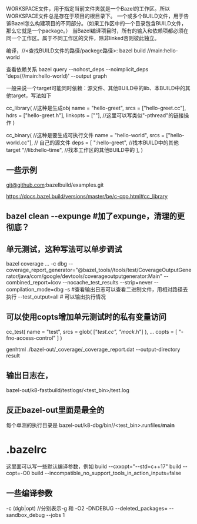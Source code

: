 WORKSPACE文件，用于指定当前文件夹就是一个Bazel的工作区。所以WORKSPACE文件总是存在于项目的根目录下。
一个或多个BUILD文件，用于告诉Bazel怎么构建项目的不同部分。（如果工作区中的一个目录包含BUILD文件，那么它就是一个package。）
当Bazel编译项目时，所有的输入和依赖项都必须在同一个工作区。属于不同工作区的文件，除非linked否则彼此独立。

编译，//<查找BUILD文件的路径/packege路径>:<target>
bazel build //main:hello-world


查看依赖关系
bazel query --nohost_deps --noimplicit_deps 'deps(//main:hello-world)' --output graph


一般来说一个target可能同时依赖：源文件、其他BUILD中的lib、本BUILD中的其他target，写法如下

cc_library( //这种是生成obj
    name = "hello-greet",
    srcs = ["hello-greet.cc"],
    hdrs = ["hello-greet.h"],
    linkopts = [""], //这里可以写类似"-pthread"的链接操作
)

cc_binary(  //这种是要生成可执行文件
    name = "hello-world",
    srcs = ["hello-world.cc"], // 自己的源文件
    deps = [
        ":hello-greet",      //找本BUILD中的其他target
        "//lib:hello-time",  //找本工作区的其他BUILD中的
    ],
)


## 一些示例

git@github.com:bazelbuild/examples.git

https://docs.bazel.build/versions/master/be/c-cpp.html#cc_library


## bazel clean --expunge #加了expunge，清理的更彻底？

## 单元测试，这种写法可以单步调试
bazel coverage ... -c dbg --coverage_report_generator="@bazel_tools//tools/test/CoverageOutputGenerator/java/com/google/devtools/coverageoutputgenerator:Main" --combined_report=lcov --nocache_test_results --strip=never --compilation_mode=dbg -s #查看输出日志可以查看二进制文件，用相对路径去执行
--test_output=all # 可以输出执行情况

## 可以使用copts增加单元测试时的私有变量访问
cc_test(
    name = "test",
    srcs = glob(
        ["*_test.cc", "mock_*.h"]
    ),
...
    copts = [
      "-fno-access-control"
    ]
)


genhtml ./bazel-out/_coverage/_coverage_report.dat --output-directory result

## 输出日志在，
bazel-out/k8-fastbuild/testlogs/<path><test_bin>/test.log
## 反正bazel-out里面是最全的
每个单测的执行目录是
bazel-out/k8-dbg/bin/<path>/<test_bin>.runfiles/__main__

# .bazelrc
这里面可以写一些默认编译参数，例如
build --cxxopt="--std=c++17"
build --copt=-O0
build --incompatible_no_support_tools_in_action_inputs=false

## 一些编译参数
-c (dgb|opt) //分别表示-g 和 -O2 -DNDEBUG
--deleted_packages=<path to BUILD>
--sandbox_debug
--jobs 1